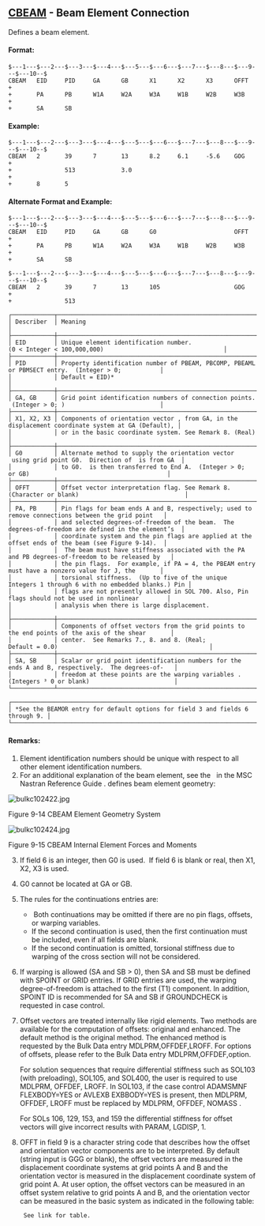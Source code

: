 ## [CBEAM](https://help.hexagonmi.com/bundle/MSC_Nastran_2022.4/page/Nastran_Combined_Book/qrg/bulkc1/TOC.CBEAM.xhtml) - Beam Element Connection

Defines a beam element.

#### Format:

```nastran
$---1---$---2---$---3---$---4---$---5---$---6---$---7---$---8---$---9---$---10--$
CBEAM   EID     PID     GA      GB      X1      X2      X3      OFFT    +       
+       PA      PB      W1A     W2A     W3A     W1B     W2B     W3B     +       
+       SA      SB                                                              
```

#### Example:

```nastran
$---1---$---2---$---3---$---4---$---5---$---6---$---7---$---8---$---9---$---10--$
CBEAM   2       39      7       13      8.2     6.1     -5.6    GOG     +       
+               513             3.0                                     +       
+       8       5                                                               
```

#### Alternate Format and Example:

```nastran
$---1---$---2---$---3---$---4---$---5---$---6---$---7---$---8---$---9---$---10--$
CBEAM   EID     PID     GA      GB      G0                      OFFT    +       
+       PA      PB      W1A     W2A     W3A     W1B     W2B     W3B     +       
+       SA      SB                                                              
```

```nastran
$---1---$---2---$---3---$---4---$---5---$---6---$---7---$---8---$---9---$---10--$
CBEAM   2       39      7       13      105                     GOG     +       
+               513                                                             
```

```text
┌────────────┬────────────────────────────────────────────────────────────────────────────────────────────────────┐
│ Describer  │ Meaning                                                                                            │
├────────────┼────────────────────────────────────────────────────────────────────────────────────────────────────┤
│ EID        │ Unique element identification number. (0 < Integer < 100,000,000)                                  │
├────────────┼────────────────────────────────────────────────────────────────────────────────────────────────────┤
│ PID        │ Property identification number of PBEAM, PBCOMP, PBEAML or PBMSECT entry.  (Integer > 0;           │
│            │ Default = EID)*                                                                                    │
├────────────┼────────────────────────────────────────────────────────────────────────────────────────────────────┤
│ GA, GB     │ Grid point identification numbers of connection points.  (Integer > 0; )                           │
├────────────┼────────────────────────────────────────────────────────────────────────────────────────────────────┤
│ X1, X2, X3 │ Components of orientation vector , from GA, in the displacement coordinate system at GA (Default), │
│            │ or in the basic coordinate system. See Remark 8. (Real)                                            │
├────────────┼────────────────────────────────────────────────────────────────────────────────────────────────────┤
│ G0         │ Alternate method to supply the orientation vector  using grid point G0.  Direction of  is from GA  │
│            │ to G0.  is then transferred to End A.  (Integer > 0;  or GB)                                       │
├────────────┼────────────────────────────────────────────────────────────────────────────────────────────────────┤
│ OFFT       │ Offset vector interpretation flag. See Remark 8. (Character or blank)                              │
├────────────┼────────────────────────────────────────────────────────────────────────────────────────────────────┤
│ PA, PB     │ Pin flags for beam ends A and B, respectively; used to remove connections between the grid point   │
│            │ and selected degrees-of-freedom of the beam.  The degrees-of-freedom are defined in the element’s  │
│            │ coordinate system and the pin flags are applied at the offset ends of the beam (see Figure 9-14).  │
│            │  The beam must have stiffness associated with the PA and PB degrees-of-freedom to be released by   │
│            │ the pin flags.  For example, if PA = 4, the PBEAM entry must have a nonzero value for J, the       │
│            │ torsional stiffness.  (Up to five of the unique Integers 1 through 6 with no embedded blanks.) Pin │
│            │ flags are not presently allowed in SOL 700. Also, Pin flags should not be used in nonlinear        │
│            │ analysis when there is large displacement.                                                         │
├────────────┼────────────────────────────────────────────────────────────────────────────────────────────────────┤
│            │ Components of offset vectors from the grid points to the end points of the axis of the shear       │
│            │ center.  See Remarks 7., 8. and 8. (Real; Default = 0.0)                                           │
├────────────┼────────────────────────────────────────────────────────────────────────────────────────────────────┤
│ SA, SB     │ Scalar or grid point identification numbers for the ends A and B, respectively.  The degrees-of-   │
│            │ freedom at these points are the warping variables . (Integers ³ 0 or blank)                        │
└────────────┴────────────────────────────────────────────────────────────────────────────────────────────────────┘
```

```text
┌───────────────────────────────────────────────────────────────────────────────┐
│ *See the BEAMOR entry for default options for field 3 and fields 6 through 9. │
└───────────────────────────────────────────────────────────────────────────────┘
```

#### Remarks:

1. Element identification numbers should be unique with respect to all other element identification numbers.
2. For an additional explanation of the beam element, see the    in the  MSC Nastran Reference Guide .   defines beam element geometry:

![bulkc102422.jpg](https://help-be.hexagonmi.com/bundle/MSC_Nastran_2022.4/page/Nastran_Combined_Book/qrg/bulkc1/../../../assets/bulkc102422.jpg?_LANG=enus)

Figure 9-14 CBEAM Element Geometry System

![bulkc102424.jpg](https://help-be.hexagonmi.com/bundle/MSC_Nastran_2022.4/page/Nastran_Combined_Book/qrg/bulkc1/../../../assets/bulkc102424.jpg?_LANG=enus)

Figure 9-15   CBEAM Internal Element Forces and Moments

3. If field 6 is an integer, then G0 is used.  If field 6 is blank or real, then X1, X2, X3 is used.
4. G0 cannot be located at GA or GB.
5. The rules for the continuations entries are:
     -  Both continuations may be omitted if there are no pin flags, offsets, or warping variables.
     - If the second continuation is used, then the first continuation must be included, even if all fields are blank.
     - If the second continuation is omitted, torsional stiffness due to warping of the cross section will not be considered.
6. If warping is allowed (SA and SB > 0), then SA and SB must be defined with SPOINT or GRID entries. If GRID entries are used, the warping degree-of-freedom is attached to the first (T1) component. In addition, SPOINT ID is recommended for SA and SB if GROUNDCHECK is requested in case control.
7. Offset vectors are treated internally like rigid elements. Two methods are available for the computation of offsets: original and enhanced. The default method is the original method. The enhanced method is requested by the Bulk Data entry MDLPRM,OFFDEF,LROFF. For options of offsets, please refer to the Bulk Data entry MDLPRM,OFFDEF,option.

     For solution sequences that require differential stiffness such as SOL103 (with preloading), SOL105, and SOL400, the user is required to use MDLPRM, OFFDEF, LROFF. In SOL103, if the case control ADAMSMNF FLEXBODY=YES or AVLEXB EXBBODY=YES is present, then MDLPRM, OFFDEF, LROFF must be replaced by  MDLPRM, OFFDEF, NOMASS .

     For SOLs 106, 129, 153, and 159 the differential stiffness for offset vectors will give incorrect results with PARAM, LGDISP, 1.

8. OFFT in field 9 is a character string code that describes how the offset and orientation vector components are to be interpreted. By default (string input is GGG or blank), the offset vectors are measured in the displacement coordinate systems at grid points A and B and the orientation vector is measured in the displacement coordinate system of grid point A. At user option, the offset vectors can be measured in an offset system relative to grid points A and B, and the orientation vector can be measured in the basic system as indicated in the following table:

        See link for table.
